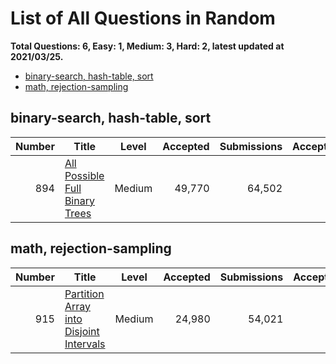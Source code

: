 # List of All Questions in Random

**Total Questions: 6, Easy: 1, Medium: 3, Hard: 2, latest updated at 2021/03/25.**

- [binary-search, hash-table, sort](#binary-search-hash-table-sort)
- [math, rejection-sampling](#math-rejection-sampling)

## binary-search, hash-table, sort

|Number|                                            Title                                             |Level |Accepted|Submissions|Acceptance|
|-----:|----------------------------------------------------------------------------------------------|:----:|-------:|----------:|---------:|
|   894|[All Possible Full Binary Trees](https://leetcode.com/problems/all-possible-full-binary-trees)|Medium|  49,770|     64,502|       77%|


## math, rejection-sampling

|Number|                                                     Title                                                      |Level |Accepted|Submissions|Acceptance|
|-----:|----------------------------------------------------------------------------------------------------------------|:----:|-------:|----------:|---------:|
|   915|[Partition Array into Disjoint Intervals](https://leetcode.com/problems/partition-array-into-disjoint-intervals)|Medium|  24,980|     54,021|       46%|


